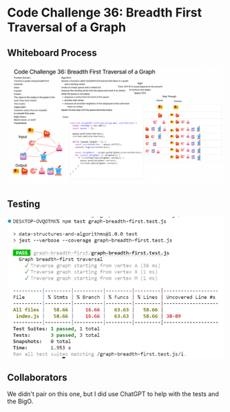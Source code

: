 # Code Challenge 36: Breadth First Traversal of a Graph

## Whiteboard Process
![White Board for Code Challenge 36](code-challenge-36.png)

## Testing
![Code Challenge 36 Tests](code-challenge-36-test.png)

## Collaborators
We didn't pair on this one, but I did use ChatGPT to help with the tests and the BigO.

